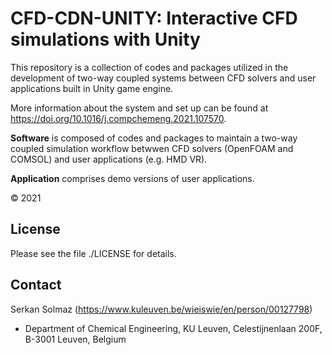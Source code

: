 # CFD-CDN-UNITY: Interactive CFD simulations with Unity

This repository is a collection of codes and packages utilized in the development of two-way coupled systems between CFD solvers and user applications built in Unity game engine.

More information about the system and set up can be found at https://doi.org/10.1016/j.compchemeng.2021.107570.

**Software** is composed of codes and packages to maintain a two-way coupled simulation workflow betwwen CFD solvers (OpenFOAM and COMSOL) and user applications (e.g. HMD VR).

**Application** comprises demo versions of user applications.

© 2021

## License
Please see the file ./LICENSE for details.

## Contact
Serkan Solmaz (https://www.kuleuven.be/wieiswie/en/person/00127798)
* Department of Chemical Engineering, KU Leuven, Celestijnenlaan 200F, B-3001 Leuven, Belgium


